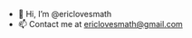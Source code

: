- 👋 Hi, I’m @ericlovesmath
- 📫 Contact me at ericlovesmath@gmail.com

<!---
ericlovesmath/ericlovesmath is a ✨ special ✨ repository because its `README.md` (this file) appears on your GitHub profile.
You can click the Preview link to take a look at your changes.
--->
